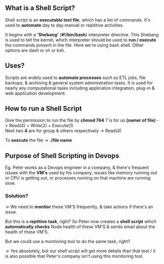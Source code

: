 ## What is a Shell Script?

Shell script is an **executable text file**, which has a list of commands. It's used to **automate** day to day manual or repititive activities.

It begins with a **'Shebang'** (**#!/bin/bash**) interpreter directive. This Shebang is used to tell the kernel, which interpreter should be used to **run / execute** the commands present in the file. Here we're using bash shell. Other options are dash or sh or ksh.

## Uses?

Scripts are widely used to **automate processes** such as ETL jobs, file backups, & archiving & general system administration tasks. It is used for nearly any computational tasks including application integration, plug-in & web application development.

## How to run a Shell Script

Give the permission to run the file by **chmod 744**
7 is for us **(owner of file)** -> Read(4) + Write(2) + Execute(1)  
Next two **4** are for group & others respectively -> Read(4)

To **execute** the file -> **./file name**

## Purpose of Shell Scripting in Devops

Eg. Peter works as a Devops engineer in a company, & there's frequent issues with the **VM's** used by
his company, issues like memory running out or CPU is getting out, or processes running on that machine are running slow.

### Solution?

-> We need to **montior** these VM'S frequently, & take actions if there's an issue.

But this is a **reptitive task**, right? So Peter now creates a **shell script** which **automatically checks** Node health of these VM'S & sends email about the health of these VM'S.

But we could use a montioring tool to do the same task, right?

-> Yes absolutely, but our shell script will get more details than that tool / it is also possible that Peter's company isn't using this monitoring tool.
